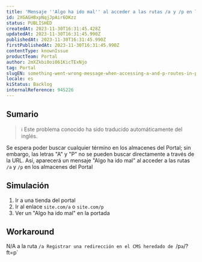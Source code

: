 ```yaml
---
title: 'Mensaje ''Algo ha ido mal'' al acceder a las rutas /a y /p en los almacenes de Portal'
id: 2XGAGH8xpNqjJpAir6DKzz
status: PUBLISHED
createdAt: 2023-11-30T16:31:45.428Z
updatedAt: 2023-11-30T16:31:45.990Z
publishedAt: 2023-11-30T16:31:45.990Z
firstPublishedAt: 2023-11-30T16:31:45.990Z
contentType: knownIssue
productTeam: Portal
author: 2mXZkbi0oi061KicTExNjo
tag: Portal
slugEN: something-went-wrong-message-when-accessing-a-and-p-routes-in-portal-stores
locale: es
kiStatus: Backlog
internalReference: 945226
---
```


## Sumario

>ℹ️ Este problema conocido ha sido traducido automáticamente del inglés.


Se espera poder buscar cualquier término en los almacenes del Portal; sin embargo, las letras "A" y "P" no se pueden buscar directamente a través de la URL.
Así, aparecerá un mensaje "Algo ha ido mal" al acceder a las rutas `/a` y `/p` en los almacenes del Portal


##

## Simulación



1. Ir a una tienda del portal
2. Ir al enlace `site.com/a` o `site.com/p`
3. Ver un "Algo ha ido mal" en la portada



## Workaround


N/A a la ruta `/a
Registrar una redirección en el CMS heredado de `/p` a `/?ft=p`





